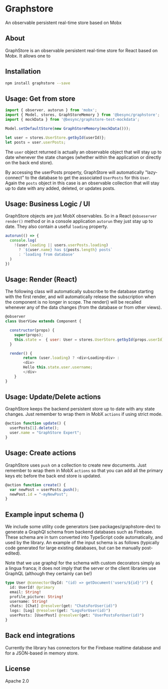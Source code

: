 # Graphstore

An observable persistent real-time store based on Mobx

## About

GraphStore is an observable persistent real-time store for React based on Mobx. It allows one to

## Installation

```bash
npm install graphstore --save
```

## Usage: Get from store

```js
import { observer, autorun } from 'mobx';
import { Model, stores, GraphStoreMemory } from '@besync/graphstore';
import { mockData } from '@besync/graphstore-test-mockdata';

Model.setDefaultStore(new GraphStoreMemory(mockData()));

let user = stores.UserStore.getbyId(userId)};
let posts = user.userPosts;
```

The `user` object returned is actually an observable object that will stay up to date whenever the state changes (whether within the application or directly on the back end store).

By accessing the userPosts property, GraphStore will automatically "lazy-connect" to the database to get the associated `UserPosts` for this `User`. Again the `posts` object in this case is an observable collection that will stay up to date with any added, deleted, or updates posts.

## Usage: Business Logic / UI

GraphStore objects are just MobX observables. So in a React `@obseserver render()` method or in a console application `autorun` they just stay up to date. They also contain a useful `loading` property.

```js
autorun(() => {
  console.log(
    !(user.loading || users.userPosts.loading)
      ? `${user.name} has ${posts.length} posts`
      : 'loading from database'
  )
})
```

## Usage: Render (React)

The following class will automatically subscribe to the database starting with the first render, and will automatically release the subscription when the component is no longer in scope. The render() will be recalled whenever any of the data changes (from the database or from other views).

```js
@observer
class UserView extends Component {

  constructor(props) {
    super(props);
    this.state =  { user: User = stores.UserStore.getbyId(props.userId)};
  }

  render() {
        return (user.loading) ? <div>Loading<div> :
        <div>
        Hello this.state.user.username;
        </div>
    }
}
```

## Usage: Update/Delete actions

GraphStore keeps the backend persistent store up to date with any state changes. Just remember to wrap them in MobX `actions` if using strict mode.

```js
@action function update() {
  userPosts[1].delete();
  user.name = "GraphStore Expert";
}
```

## Usage: Create actions

GraphStore uses `push` on a collection to create new documents. Just remember to wrap them in MobX `actions` so that you can add all the primary keys etc before the back end store is updated.

```js
@action function create() {
  var newPost = userPosts.push();
  newPost.id = "-myNewPost";
}
```

## Example input schema ()

We include some utility code generators (see packages/graphstore-dev) to generate a GraphQl schema from backend databases such as Firebase. These schema are in turn converted into TypeScript code automatically, and used by the library. An example of the input schema is as follows (typically code generated for large existing databases, but can be manually post-edited).

Note that we use graphql for the schema with custom decorators simply as a lingua franca; it does not imply that the server or the client libraries use GraphQL (although they certainly can be!)

```graphql
type User @connector(byId: "(id) => getDocument('users/${id}')") {
  id: UserId! @primary
  email: String!
  profile_picture: String!
  username: String!
  chats: [Chat] @resolver(get: "ChatsForUser(id)")
  logs: [Log] @resolver(get: "LogsForUser(id)")
  userPosts: [UserPost] @resolver(get: "UserPostsForUser(id)")
}
```

## Back end integrations

Currently the library has connectors for the Firebase realtime database and for a JSON-based in memory store.

## License

Apache 2.0
